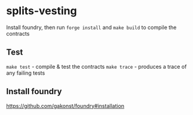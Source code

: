 # splits-vesting

Install foundry, then run `forge install` and `make build` to compile the contracts

## Test

`make test` - compile & test the contracts
`make trace` - produces a trace of any failing tests

## Install foundry

https://github.com/gakonst/foundry#installation
